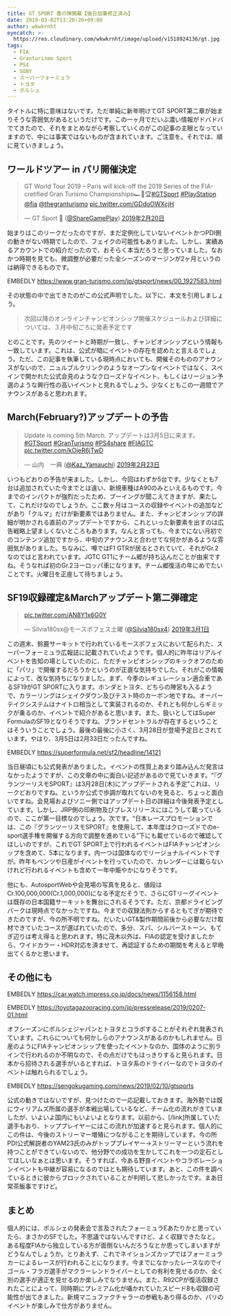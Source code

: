 ```yaml
---
title: GT SPORT 春の陣開幕【後日加筆修正済み】
date: 2019-03-02T13:20:26+09:00
author: wkwkrnht
eyecatch: >-
  https://res.cloudinary.com/wkwkrnht/image/upload/v1518924136/gt.jpg
tags:
  - FIA
  - Granturismo Sport
  - PS4
  - SONY
  - スーパーフォーミュラ
  - トヨタ
  - ポルシェ
---
```

<div data-vc_mylinkbox_id="886051630"></div>

タイトルに特に意味はないです。ただ単純に新年明けてGT SPORT第二章が始まりそうな雰囲気があるというだけです。この一ヶ月でだいぶ濃い情報がドバドバでてきたので、それをまとめながら考察していくのがこの記事の主眼となっていますので、中には事実ではないものが含まれています。ご注意を。それでは、順に見ていきましょう。

## ワールドツアー in パリ開催決定

<blockquote class="twitter-tweet" data-lang="ja">
  <p lang="en" dir="ltr">
    GT World Tour 2019 &#8211; Paris will kick-off the 2019 Series of the FIA-cretified Gran Turismo Championships&#x1f3ce;&#x1f3c1;&#x1f3c6;<a href="https://twitter.com/hashtag/GTSport?src=hash&ref_src=twsrc%5Etfw">#GTSport</a> <a href="https://twitter.com/hashtag/PlayStation?src=hash&ref_src=twsrc%5Etfw">#PlayStation</a> <a href="https://twitter.com/fia?ref_src=twsrc%5Etfw"><a href="http://twitter.com/fia" target="_blank" rel="noopener nofollow">@fia</a></a> <a href="https://twitter.com/thegranturismo?ref_src=twsrc%5Etfw"><a href="http://twitter.com/thegranturismo" target="_blank" rel="noopener nofollow">@thegranturismo</a></a> <a href="https://t.co/GDdoOWXcjH">pic.twitter.com/GDdoOWXcjH</a>
  </p>
  <p>
    — GT Sport &#x1f3c1; (<a href="http://twitter.com/ShareGamePlay" target="_blank" rel="noopener nofollow">@ShareGamePlay</a>) <a href="https://twitter.com/ShareGamePlay/status/1098331156167254024?ref_src=twsrc%5Etfw">2019年2月20日</a>
  </p>
</blockquote>

始まりはこのリークだったのですが、まだ定例化していないイベントかつPDI側の動きがない時期でしたので、フェイクの可能性もありました。しかし、実績あるアカウントでの紹介だったので、おそらく本当だろうと思っていました。なおかつ時期を見ても、微調整が必要だった全シーズンのマージンが2ヶ月というのは納得できるものです。

EMBEDLY https://www.gran-turismo.com/jp/gtsport/news/00_1927583.html

その状態の中で出てきたのがこの公式声明でした。以下に、本文を引用しましょう。

> 次回以降のオンラインチャンピオンシップ開催スケジュールおよび詳細については、３月中旬ごろに発表予定です

とのことです。先のツイートと時期が一致し、チャンピオンシップという情報も一致しています。これは、公式が暗にイベントの存在を認めたと言えるでしょう。ただ、この記事を執筆している現時点においても、開催そのもののアナウンスがないので、ニュルブルクリンクのようなオープンなイベントではなく、スペインで開かれた公式会見のようなクローズドなイベント、もしくはリージョン予選のような興行性の高いイベントと見れるでしょう。少なくともこの一週間でアナウンスがあると思われます。

## March(February?)アップデートの予告

<blockquote class="twitter-tweet" data-lang="ja">
  <p lang="ja" dir="ltr">
    Update is coming 5th March. アップデートは3月5日に来ます。<a href="https://twitter.com/hashtag/GTSport?src=hash&ref_src=twsrc%5Etfw">#GTSport</a> <a href="https://twitter.com/hashtag/GranTurismo?src=hash&ref_src=twsrc%5Etfw">#GranTurismo</a> <a href="https://twitter.com/hashtag/PS4share?src=hash&ref_src=twsrc%5Etfw">#PS4share</a> <a href="https://twitter.com/hashtag/FIAGTC?src=hash&ref_src=twsrc%5Etfw">#FIAGTC</a> <a href="https://t.co/kOjeR6jTwD">pic.twitter.com/kOjeR6jTwD</a>
  </p>
  <p>
    — 山内　一典 (<a href="http://twitter.com/Kaz_Yamauchi" target="_blank" rel="noopener nofollow">@Kaz_Yamauchi</a>) <a href="https://twitter.com/Kaz_Yamauchi/status/1099250170271739904?ref_src=twsrc%5Etfw">2019年2月23日</a>
  </p>
</blockquote>

いつもどおりの予告が来ました。しかし、今回はわずか5台です。少なくとも7台は追加されていた今までとは違い、新規車種はA90のみといえるものです。今までのインパクトが強烈だったため、ブーイングが聞こえてきますが、果たして、これだけなのでしょうか。ここ数ヶ月はコースの収録やイベントの追加などがあり「クルマ」だけが新要素ではありません。また、チャンピオンシップの詳細が明かされる直前のアップデートですから、これといった新要素を出すのは広告戦略上望ましくないところもあります。なんと言っても、今までにない月初でのコンテンツ追加ですから、中旬のアナウンスと合わせてな何かがあるような雰囲気がありました。ちなみに、噂ではF1 GTRが居るとされていて、それがGr.2なのではと言われています。JGTC GT1にチーム郷が持ち込んだことが由来ですね。そうなれば初のGr.2ヨーロッパ車になります。チーム郷復活の年にめでたいことです。火曜日を正座して待ちましょう。

## SF19収録確定&Marchアップデート第二弾確定

<blockquote class="twitter-tweet" data-lang="ja">
  <p lang="und" dir="ltr">
    <a href="https://t.co/AN8Y1x6G0Y">pic.twitter.com/AN8Y1x6G0Y</a>
  </p>
  <p>
    — Silvia180sx@モースポフェス土曜 (<a href="http://twitter.com/Silvia180sx4" target="_blank" rel="noopener nofollow">@Silvia180sx4</a>) <a href="https://twitter.com/Silvia180sx4/status/1101631263687897089?ref_src=twsrc%5Etfw">2019年3月1日</a>
  </p>
</blockquote>

この週末、鈴鹿サーキットで行われているモースポフェスにおいて配られた、スーパーフォーミュラ広報誌に記載されていたようです。個人的に昨年はリアルイベントを告知の場としていたのに、ただチャンピオンシップのキックオフのために「パリ」で開催するだろうかというのが正直な気持ちでした。それがこの情報によって、改な気持ちになりました。まず、今季のレギュレーション適合車であるSF19がGT SPORTに入ります。ホンダとトヨタ、どちらの陣営も入るようで、カラーリングはシェイクダウン及びテスト時のカーボン地ですね。オーバーテイクシステムはナイトロ相当として実装されるのか、それとも何かしらギミックが乗るのか、イベントで紹介があると思います。また、扱いとしてはSuper FormulaのSF19となりそうですね。ブランドセントラルが存在するということはそういうことでしょう。最後の最後に小さく、3月28日が登場予定日とされています。やはり、3月5日は2月33日だったんですね。

EMBEDLY https://superformula.net/sf2/headline/14121

当日昼頃にも公式発表がありました。イベントの性質上あまり踏み込んだ発言はなかったようですが、この文章の中に面白い記述があるので見ていきます。<q>『グランツーリスモSPORT』は3月28日(木)にアップデートされる予定</q>これは、リークどおりですね。というか公式で歩調が取れてないのを見ると、ちょっと面白いですね。会見場およびソニー側ではアップデート日の詳細は今後発表予定としています。しかし、JRP側の印刷物及びプレスリリースにはこうして載っているので、ここが第一目標なのでしょう。次です。<q>日本レースプロモーションでは、この『グランツーリスモSPORT』を使用して、本年度はクローズドでのe-sport選手権を開催する方向で調整を進めている</q>下にも載せているので確認してほしいのですが、これでGT SPORT上で行われるイベントはFIAチャンピオンシップを含めて、5本になります。内一つは国体なのでリージョナルイベントですが。昨年もベンツや日産がイベントを行っていたので、カレンダーには載らないけれど行われるイベントも含めて一年中賑やかになりそうです。

他にも、AutosportWebや会見場の写真を見ると、値段はCr.100,000,000(Cr.1,000,000)になる予定だそうで、さらにGTリーグイベントは既存の日本国籍サーキットを舞台にされるそうです。ただ、京都ドライビングパークは現時点でなかったですね。今までの収録法則からするともてぎが期待できたのですが、今の所不明ですね。だいたいGT&製作期間前後から必要なだけ取材できていたコースが選ばれていたので、多分、スパ、シルバーストーン、もてぎ辺りは考え得ると思われます。特に茂木以外は、FIAの認定を受けましたから、ワイドカラー・HDR対応を済ませて、再認証するための期間を考えると早晩出てくるかと思います。

## その他にも

EMBEDLY https://car.watch.impress.co.jp/docs/news/1156158.html

EMBEDLY https://toyotagazooracing.com/jp/pressrelease/2019/0207-01.html

オフシーズンにポルシェジャパンとトヨタとコラボすることがそれぞれ発表されています。これらについても何かしらのアナウンスがあるのかもしれません。日産のようにFIAチャンピオンシップを使ったイベントなのか、国体のように別ラインで行われるのか不明なので、その点だけでもはっきりすると見られます。日本から招待される選手がいるとすれば、トヨタ系のドライバーなのでトヨタのイベントは触れられるでしょう。

EMBEDLY https://sengokugaming.com/news/2019/02/10/gtsports

公式の動きではないですが、見つけたので一応記載しておきます。海外勢では既にウィリアムズ所属の選手が本戦出場しているなど、チーム化の流れがきていましたが、いよいよ国内にもいよいよとなります。<a href="http://gographt.com/grpt/profile/yamado" title="" target="_blank" rel="noopener"></a>以前から、[/link]所属していた選手もおり、トッププレイヤーにはこの流れが加速すると見られます。個人的にこの件は、今後のストリーマー増殖につながることを期待しています。今の所PDI公式解説者のYAM23氏のみがトッププレイヤー→ストリーマーという流れを持つことができていないので、他分野での成功を生かしてこれを一つの定石としてほしいなぁとは思います。そうすれば、今ある野良イベントやコラボレーションイベントも中継が容易になるのではとも期待しています。あと、この件を調べているときに彼からブロックされていることが判明して悲しかったです。まあ日常茶飯事ですけど。

## まとめ

個人的には、ポルシェの発表会で言及されたフォーミュラEあたりかと思っていたら、まさかのSFでした。不思議ではないんですけど、よく収録できたなと。ある程度FIAから独立している方が面倒ないんだろうなとか思ってしまいますがどうなんでしょうか。とりあえず、これでネイションズカップではフォーミュラカーによるレースが行われることになります。今までになかったレースなのでイゴール・フラガ選手がマクラーレンドライバーとしての有利を見せるのか、全く別の選手が適正を見せるのか楽しみでなりません。また、R92CPが復活収録されたことによって、同時期にプレミアム化が囁かれていたスピード8も収録の可能性が出てきました。新規マニュファクチャラーの参戦もあり得るのか、パリのイベントが楽しみで仕方がありません。
